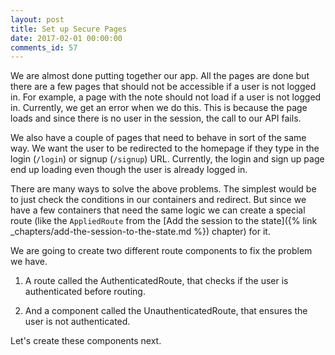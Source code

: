 ```yaml
---
layout: post
title: Set up Secure Pages
date: 2017-02-01 00:00:00
comments_id: 57
---
```


We are almost done putting together our app. All the pages are done but there are a few pages that should not be accessible if a user is not logged in. For example, a page with the note should not load if a user is not logged in. Currently, we get an error when we do this. This is because the page loads and since there is no user in the session, the call to our API fails.

We also have a couple of pages that need to behave in sort of the same way. We want the user to be redirected to the homepage if they type in the login (`/login`) or signup (`/signup`) URL. Currently, the login and sign up page end up loading even though the user is already logged in.

There are many ways to solve the above problems. The simplest would be to just check the conditions in our containers and redirect. But since we have a few containers that need the same logic we can create a special route (like the `AppliedRoute` from the [Add the session to the state]({% link _chapters/add-the-session-to-the-state.md %}) chapter) for it.

We are going to create two different route components to fix the problem we have.

1. A route called the AuthenticatedRoute, that checks if the user is authenticated before routing.

2. And a component called the UnauthenticatedRoute, that ensures the user is not authenticated.

Let's create these components next.
